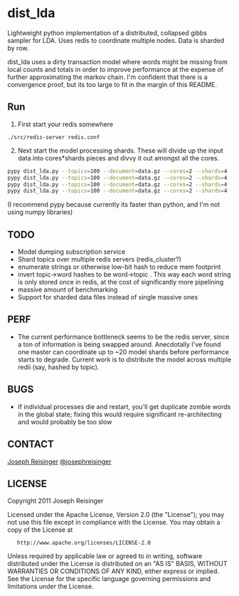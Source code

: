 # dist_lda

Lightweight python implementation of a distributed, collapsed gibbs sampler for
LDA. Uses redis to coordinate multiple nodes. Data is sharded by row.

dist_lda uses a dirty transaction model where words might be missing from local
counts and totals in order to improve performance at the expense of further
approximating the markov chain. I'm confident that there is a convergence
proof, but its too large to fit in the margin of this README.

## Run
1.  First start your redis somewhere 
```
./src/redis-server redis.conf
```

2.  Next start the model processing shards. These will divide up the input data into cores*shards pieces and divvy it out amongst all the cores.
```bash
pypy dist_lda.py --topics=100 --document=data.gz --cores=2 --shards=4 --this_shard=0 --redis=server.path:6379 --sync_every=1
pypy dist_lda.py --topics=100 --document=data.gz --cores=2 --shards=4 --this_shard=1 --redis=server.path:6379 --sync_every=1
pypy dist_lda.py --topics=100 --document=data.gz --cores=2 --shards=4 --this_shard=2 --redis=server.path:6379 --sync_every=1
pypy dist_lda.py --topics=100 --document=data.gz --cores=2 --shards=4 --this_shard=3 --redis=server.path:6379 --sync_every=1
```
(I recommend pypy because currently its faster than python, and I'm not using numpy libraries)

## TODO
* Model dumping subscription service
* Shard topics over multiple redis servers (redis_cluster?)
* enumerate strings or otherwise low-bit hash to reduce mem footprint
* invert topic->word hashes to be word->topic . This way each word string is only stored once in redis, at the cost of significantly more pipelining
* massive amount of benchmarking
* Support for sharded data files instead of single massive ones

## PERF
* The current performance bottleneck seems to be the redis server, since a ton of information is being swapped around. Anecdotally I've found one master can coordinate up to ~20 model shards before performance starts to degrade. Current work is to distribute the model across multiple redii (say, hashed by topic).


## BUGS
* If individual processes die and restart, you'll get duplicate zombie words in the global state; fixing this would require significant re-architecting and would probably be too slow


## CONTACT
[Joseph Reisinger](http://www.cs.utexas.edu/~joeraii)
[@josephreisinger](http://www.twitter.com/josephreisinger)

## LICENSE

   Copyright 2011 Joseph Reisinger

   Licensed under the Apache License, Version 2.0 (the "License");
   you may not use this file except in compliance with the License.
   You may obtain a copy of the License at

       http://www.apache.org/licenses/LICENSE-2.0

   Unless required by applicable law or agreed to in writing, software
   distributed under the License is distributed on an "AS IS" BASIS,
   WITHOUT WARRANTIES OR CONDITIONS OF ANY KIND, either express or implied.
   See the License for the specific language governing permissions and
   limitations under the License.

